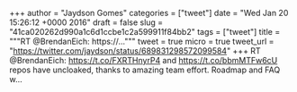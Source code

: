
+++
author = "Jaydson Gomes"
categories = ["tweet"]
date = "Wed Jan 20 15:26:12 +0000 2016"
draft = false
slug = "41ca020262d990a1c6d1ccbe1c2a599911f84bb2"
tags = ["tweet"]
title = """RT @BrendanEich: https://..."""
tweet = true
micro = true
tweet_url = "https://twitter.com/jaydson/status/689831298572099584"
+++
RT @BrendanEich: https://t.co/FXRTHnyrP4 and https://t.co/bbmMTFw6cU repos have uncloaked, thanks to amazing team effort. Roadmap and FAQ w…
